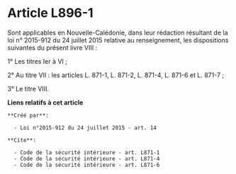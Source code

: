 # Article L896-1

Sont applicables en Nouvelle-Calédonie, dans leur rédaction résultant de la loi n° 2015-912 du 24 juillet 2015 relative au
renseignement, les dispositions suivantes du présent livre VIII : 

1° Les titres Ier à VI ; 

2° Au titre VII : les articles L. 871-1, L. 871-2, 
L. 871-4, 
L. 871-6 et L. 871-7 ; 

3° Le titre VIII.

**Liens relatifs à cet article**

	**Créé par**:

	  - Loi n°2015-912 du 24 juillet 2015 - art. 14

	**Cite**:

	  - Code de la sécurité intérieure - art. L871-1
	  - Code de la sécurité intérieure - art. L871-4
	  - Code de la sécurité intérieure - art. L871-6
